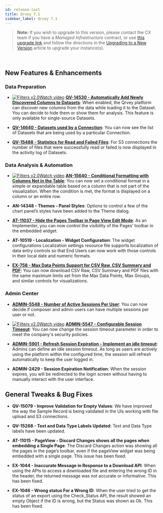 ```yaml
---
id: release-last
title: Qrvey 7.1 
sidebar_label: Qrvey 7.1
---
```

<div style={{textAlign: "justify"}}>

>**Note:** If you wish to upgrade to this version, please contact the CX team if you have a *Managed Infrastructure* contract, or use <a href="https://qrvey-autodeployapp.s3.amazonaws.com/autodeployappCloudformation-enterprise-7.1.json" target="_blank">this upgrade link</a> and follow the directions in the <a href="/docs/get-started/upgrading-new-version" target="_blank">Upgrading to a New Version</a> article to upgrade your instance(s).  
<br/> 

## New Features & Enhancements

### Data Preparation

* <a href="/docs/video-training/release/version71#add-newly-discovered-columns-to-datasets" target="_blank" className="tooltip"><img alt="Filters v2.0" src="https://s3.amazonaws.com/cdn.qrvey.com/documentation_assets/release-notes/video_icon.png#thumbnail-20" className="video-icon-png" /><span className="tooltiptext">Watch video</span></a> <a href="/docs/ui-docs/filtering-data/working-with-filters/"></a><strong><a href="/docs/ui-docs/datasets/datasets" target="_blank">QV-14530 - Automatically Add Newly Discovered Columns to Datasets</a></strong>: When enabled, the Qrvey platform can discover new columns from the data while loading it to the Dataset. You can decide to hide them or show them for analysis. This feature is only available for single-source Datasets.

* <strong><a href="/docs/ui-docs/datasets/connectors" target="_blank">QV-14640 - Datasets used by a Connection</a></strong>: You can now see the list of Datasets that are being used by a particular Connection.

* <strong><a href="/docs/ui-docs/others/activity-log" target="_blank">QV-15488 - Statistics for Read and Failed Files</a></strong>: For S3 connections the number of files that were successfully read or failed is now displayed in the activity log of Datasets.


### Data Analysis & Automation

* <a href="/docs/video-training/release/version71#conditional-formatting-with-columns" target="_blank" className="tooltip"><img alt="Filters v2.0" src="https://s3.amazonaws.com/cdn.qrvey.com/documentation_assets/release-notes/video_icon.png#thumbnail-20" className="video-icon-png" /><span className="tooltiptext">Watch video</span></a> <a href="/docs/ui-docs/filtering-data/working-with-filters/"></a><a href="/docs/ui-docs/dataviews/chart-types/table" target="_blank"><strong>AN-15640 - Conditional Formatting with Columns Not in the Table</strong></a>: You can now set a conditional format in a simple or expandable table based on a column that is not part of the visualization. When the condition is met, the format is displayed on a column or an entire row.

* <strong>AN-14348 - Themes - Panel Styles</strong>: Options to control a few of the chart panel’s styles have been added to the Theme dialog.

* <strong><a href="/docs/embedding/widgets/app-building/widget-page-view" target="_blank">AT-11037 - Hide the Pages Toolbar in Page View Edit Mode</a></strong>: As an Implementer, you can now control the visibility of the Pages’ toolbar in the embedded widget.

* <strong>AT-10519 - Localization - Widget Configuration</strong>: The widget configurations Localization settings resource file supports localization of data entry controls so that End Users can now work with those controls in their local date and numeric formats.

* <strong><a href="/docs/ui-docs/dataviews/exporting" target="_blank">EX-758 - Max Data Points Support for CSV Raw, CSV Summary and PDF</a></strong>: You can now download CSV Raw, CSV Summary and PDF files with the same maximum limits set from the Max Data Points, Max Groups, and similar controls for visualizations.

### Admin Center

* <strong><a href="/docs/admin/admin-sections-platform" target="_blank">ADMIN-5548 - Number of Active Sessions Per User</a></strong>: You can now decide if composer and admin users can have multiple sessions per user or not. 

* <a href="/docs/video-training/release/version71#session-management" target="_blank" className="tooltip"><img alt="Filters v2.0" src="https://s3.amazonaws.com/cdn.qrvey.com/documentation_assets/release-notes/video_icon.png#thumbnail-20" className="video-icon-png" /><span className="tooltiptext">Watch video</span></a> <a href="/docs/ui-docs/filtering-data/working-with-filters/"></a><a href="/docs/admin/admin-sections-platform" target="_blank"><strong>ADMIN-5547 - Configurable Session Timeout</strong></a>: You can now change the session timeout parameter in order to meet the company's security policies. 

* <strong><a href="/docs/admin/admin-sections-platform" target="_blank">ADMIN-5901 - Refresh Session Expiration - Implement an idle timeout</a></strong>: Admins can define an idle session timeout. As long as users are actively using the platform within the configured time, the session will refresh automatically to keep the user logged in.

* <strong>ADMIN-2429 - Session Expiration Notification</strong>: When the session expires, you will be redirected to the login screen without having to manually interact with the user interface.

 
## General Tweaks & Bug Fixes

* <strong>QV-15079 - Improve Validation for Empty Values</strong>: We have improved the way the Sample Record is being validated in the UIs working with file upload and S3 connections.

* <strong>QV-15268 - Text and Data Type Labels Updated</strong>: Text and Data Type labels have been updated. 

* <strong>AT-11015 - PageView - Discard Changes shows all the pages when embedding a Single Page</strong>: The Discard Changes action was showing all the pages in the page’s toolbar, even if the pageView widget was being embedded with a single page. This issue has been fixed.

* <strong>EX-1044 - Inaccurate Message in Response to a Download API</strong>: When using the APIs to access a downloaded file and entering the wrong ID in the header, the returned message was not accurate or informative. This has been fixed.

* <strong>EX-1046 - Wrong status For a Wrong ID</strong>: When the user tried to get the status of an export using the Check_Status API, the result showed an empty Object if the ID is wrong, but the Status was shown as Ok. This has been fixed.


</div>